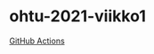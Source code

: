 # ohtu-2021-viikko1

[GitHub Actions](https://github.com/ArttuLe/ohtu-2021-viikko1/workflows/CI/badge.svg)
